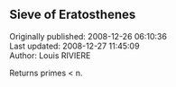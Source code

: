 ## Sieve of Eratosthenes  
Originally published: 2008-12-26 06:10:36  
Last updated: 2008-12-27 11:45:09  
Author: Louis RIVIERE  
  
Returns primes < n.